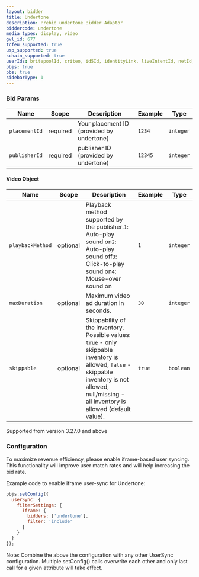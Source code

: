 ```yaml
---
layout: bidder
title: Undertone
description: Prebid undertone Bidder Adaptor
biddercode: undertone
media_types: display, video
gvl_id: 677
tcfeu_supported: true
usp_supported: true
schain_supported: true
userIds: britepoolId, criteo, id5Id, identityLink, liveIntentId, netId, parrableId, pubCommonId, unifiedId
pbjs: true
pbs: true
sidebarType: 1
---
```




### Bid Params


| Name          | Scope    | Description                               | Example    | Type      |
|---------------|----------|-------------------------------------------|------------|-----------|
| `placementId` | required | Your placement ID (provided by undertone) | `1234`     | `integer` |
| `publisherId` | required | publisher ID (provided by undertone)      | `12345`    | `integer` |

#### Video Object


| Name             | Scope    | Description                                    | Example                                   | Type            |
|------------------|----------|------------------------------------------------|-------------------------------------------|-----------------|
| `playbackMethod` | optional | Playback method supported by the publisher.`1`: Auto-play sound on`2`: Auto-play sound off`3`: Click-to-play sound on`4`: Mouse-over sound on| `1` | `integer` |
| `maxDuration`    | optional | Maximum video ad duration in seconds. | `30` | `integer` |
| `skippable`      | optional | Skippability of the inventory. Possible values: `true` - only skippable inventory is allowed, `false` - skippable inventory is not allowed, null/missing - all inventory is allowed (default value). | `true` | `boolean` |

Supported from version 3.27.0 and above

### Configuration

To maximize revenue efficiency, please enable iframe-based user syncing. This functionality will improve user match rates and will help increasing the bid rate.

Example code to enable iframe user-sync for Undertone:

```javascript
pbjs.setConfig({
  userSync: {
    filterSettings: {
      iframe: {
        bidders: ['undertone'],
        filter: 'include'
      }
    }
  }
});
```

Note: Combine the above the configuration with any other UserSync configuration. Multiple setConfig() calls overwrite each other and only last call for a given attribute will take effect.
